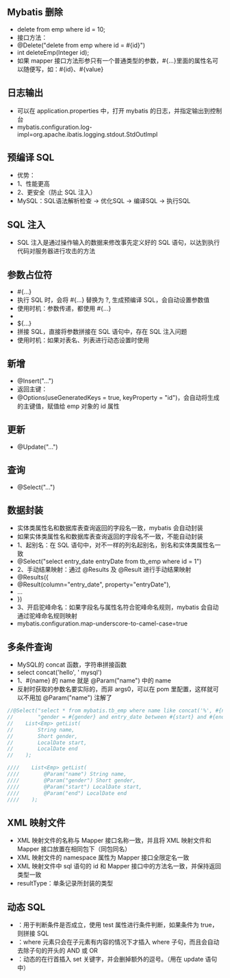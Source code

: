 ## Mybatis 删除
* delete from emp where id = 10;
* 接口方法：
* @Delete("delete from emp where id = #{id}")
* int deleteEmp(Integer id);
* 如果 mapper 接口方法形参只有一个普通类型的参数，#{...}里面的属性名可以随便写，如：#{id}、#{value}

## 日志输出
* 可以在 application.properties 中，打开 mybatis 的日志，并指定输出到控制台
* mybatis.configuration.log-impl=org.apache.ibatis.logging.stdout.StdOutImpl

## 预编译 SQL
* 优势：
* 1、性能更高
* 2、更安全（防止 SQL 注入）
* MySQL：SQL语法解析检查 -> 优化SQL -> 编译SQL -> 执行SQL

## SQL 注入
* SQL 注入是通过操作输入的数据来修改事先定义好的 SQL 语句，以达到执行代码对服务器进行攻击的方法

## 参数占位符
* #{...}
* 执行 SQL 时，会将 #{...} 替换为 ?, 生成预编译 SQL，会自动设置参数值
* 使用时机：参数传递，都使用 #{...}
* 
* ${...}
* 拼接 SQL，直接将参数拼接在 SQL 语句中，存在 SQL 注入问题
* 使用时机：如果对表名、列表进行动态设置时使用

## 新增
* @Insert("...")
* 返回主键：
* @Options(useGeneratedKeys = true, keyProperty = "id")，会自动将生成的主键值，赋值给 emp 对象的 id 属性

## 更新
* @Update("...")

## 查询
* @Select("...")

## 数据封装
* 实体类属性名和数据库表查询返回的字段名一致，mybatis 会自动封装
* 如果实体类属性名和数据库表查询返回的字段名不一致，不能自动封装
* 1、起别名：在 SQL 语句中，对不一样的列名起别名，别名和实体类属性名一致
* @Select("select entry_date entryDate from tb_emp where id = 1")
* 2、手动结果映射：通过 @Results 及 @Result 进行手动结果映射
* @Results({
* @Result(column="entry_date", property="entryDate"),
* ...
* })
* 3、开启驼峰命名：如果字段名与属性名符合驼峰命名规则，mybatis 会自动通过驼峰命名规则映射
* mybatis.configuration.map-underscore-to-camel-case=true

## 多条件查询
* MySQL的 concat 函数，字符串拼接函数
* select concat('hello', ' mysql')
* 1、#{name} 的 name 就是 @Param("name") 中的 name
* 反射时获取的参数名要实际的，而非 args0，可以在 pom 里配置，这样就可以不用加  @Param("name") 注解了
```java
//@Select("select * from mybatis.tb_emp where name like concat('%', #{name}, '%') and " +
//        "gender = #{gender} and entry_date between #{start} and #{end} order by update_time desc")
//    List<Emp> getList(
//        String name,
//        Short gender,
//        LocalDate start,
//        LocalDate end
//    );

////    List<Emp> getList(
////        @Param("name") String name,
////        @Param("gender") Short gender,
////        @Param("start") LocalDate start,
////        @Param("end") LocalDate end
////    );
``` 

## XML 映射文件
* XML 映射文件的名称与 Mapper 接口名称一致，并且将 XML 映射文件和 Mapper 接口放置在相同包下（同包同名）
* XML 映射文件的 namespace 属性为 Mapper 接口全限定名一致
* XML 映射文件中 sql 语句的 id 和 Mapper 接口中的方法名一致，并保持返回类型一致
* resultType：单条记录所封装的类型

## 动态 SQL
* <if>：用于判断条件是否成立，使用 test 属性进行条件判断，如果条件为 true，则拼接 SQL
* <where>：where 元素只会在子元素有内容的情况下才插入 where 子句，而且会自动去除子句的开头的 AND 或 OR
* <set>：动态的在行首插入 set 关键字，并会删掉额外的逗号。（用在 update 语句中）